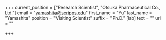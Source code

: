 +++
current_position = ["Research Scientist", "Otsuka Pharmaceutical Co., Ltd."]
email = "yamashita@scripps.edu"
first_name = "Yu"
last_name = "Yamashita"
position = "Visiting Scientist"
suffix = "Ph.D."
[lab]
text = ""
url = ""

+++

